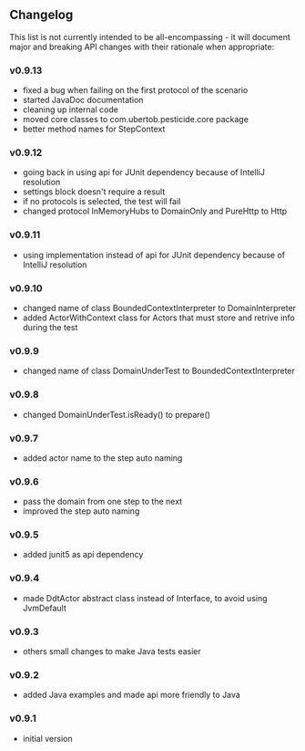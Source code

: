 <h2 class="github">Changelog</h2>

This list is not currently intended to be all-encompassing - it will document major and breaking API 
changes with their rationale when appropriate:

### v0.9.13
- fixed a bug when failing on the first protocol of the scenario
- started JavaDoc documentation
- cleaning up internal code
- moved core classes to com.ubertob.pesticide.core package
- better method names for StepContext

### v0.9.12
- going back in using api for JUnit dependency because of IntelliJ resolution
- settings block doesn't require a result
- if no protocols is selected, the test will fail
- changed protocol InMemoryHubs to DomainOnly and PureHttp to Http

### v0.9.11
- using implementation instead of api for JUnit dependency because of IntelliJ resolution

### v0.9.10
- changed name of class BoundedContextInterpreter to DomainInterpreter
- added ActorWithContext class for Actors that must store and retrive info during the test

### v0.9.9
- changed name of class DomainUnderTest to BoundedContextInterpreter

### v0.9.8
- changed DomainUnderTest.isReady() to prepare()

### v0.9.7
- added actor name to the step auto naming

### v0.9.6
- pass the domain from one step to the next
- improved the step auto naming

### v0.9.5
- added junit5 as api dependency

### v0.9.4
- made DdtActor abstract class instead of Interface, to avoid using JvmDefault

### v0.9.3
- others small changes to make Java tests easier

### v0.9.2
- added Java examples and made api more friendly to Java

### v0.9.1
- initial version

